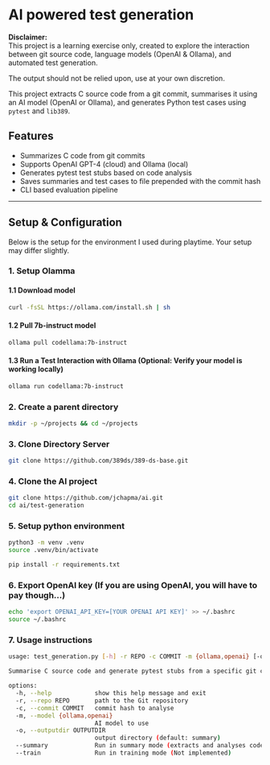 # AI powered test generation

**Disclaimer:**  
This project is a learning exercise only, created to explore the interaction between git source code, language models (OpenAI & Ollama), and automated test generation.  

The output should not be relied upon, use at your own discretion.

This project extracts C source code from a git commit, summarises it using an AI model (OpenAI or Ollama), and generates Python test cases using `pytest` and `lib389`.

## Features

- Summarizes C code from git commits
- Supports OpenAI GPT-4 (cloud) and Ollama (local)
- Generates pytest test stubs based on code analysis
- Saves summaries and test cases to file prepended with the commit hash
- CLI based evaluation pipeline

---

##  Setup & Configuration
Below is the setup for the environment I used during playtime. Your setup may differ slightly.

### 1. Setup Olamma
#### 1.1 Download model
```bash
curl -fsSL https://ollama.com/install.sh | sh
```

#### 1.2 Pull 7b-instruct model
```bash
ollama pull codellama:7b-instruct
```

#### 1.3 Run a Test Interaction with Ollama (Optional: Verify your model is working locally)
```bash
ollama run codellama:7b-instruct
```

### 2. Create a parent directory
```bash
mkdir -p ~/projects && cd ~/projects
```

### 3. Clone Directory Server
```bash
git clone https://github.com/389ds/389-ds-base.git
```

### 4. Clone the AI project
```bash
git clone https://github.com/jchapma/ai.git
cd ai/test-generation
```

### 5. Setup python environment
```bash
python3 -m venv .venv
source .venv/bin/activate

pip install -r requirements.txt
```

### 6. Export OpenAI key (If you are using OpenAI, you will have to pay though...)
```bash
echo 'export OPENAI_API_KEY=[YOUR OPENAI API KEY]' >> ~/.bashrc
source ~/.bashrc
```

### 7. Usage instructions
```bash
usage: test_generation.py [-h] -r REPO -c COMMIT -m {ollama,openai} [-o OUTPUTDIR] (--summary | --train)

Summarise C source code and generate pytest stubs from a specific git commit using either OpenAI or Ollama language models. Intended as a learning exercise.

options:
  -h, --help            show this help message and exit
  -r, --repo REPO       path to the Git repository
  -c, --commit COMMIT   commit hash to analyse
  -m, --model {ollama,openai}
                        AI model to use
  -o, --outputdir OUTPUTDIR
                        output directory (default: summary)
  --summary             Run in summary mode (extracts and analyses code)
  --train               Run in training mode (Not implemented)
```



